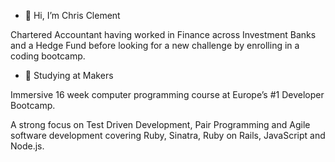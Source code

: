 - 👋 Hi, I’m Chris Clement

Chartered Accountant having worked in Finance across Investment Banks and a Hedge Fund before looking for a new challenge by enrolling in a coding bootcamp.
- 🌱 Studying at Makers

Immersive 16 week computer programming course at Europe’s #1 Developer Bootcamp.

A strong focus on Test Driven Development, Pair Programming and Agile software development covering Ruby, Sinatra, Ruby on Rails, JavaScript and Node.js.

<!---
chris-clement/chris-clement is a ✨ special ✨ repository because its `README.md` (this file) appears on your GitHub profile.
You can click the Preview link to take a look at your changes.
--->
